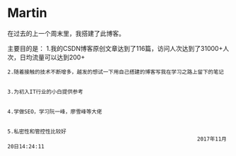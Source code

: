 # Martin
在过去的上一个周末里，我搭建了此博客。

主要目的是：
	1.我的CSDN博客原创文章达到了116篇，访问人次达到了31000+人次，日均流量可以达到200+
	
	
	2.随着接触的技术不断增多，越发的想试一下用自己搭建的博客写我在学习之路上留下的笔记
	
	
	3.为初入IT行业的小白提供参考
	
	
	4.学做SEO，学习阮一峰，廖雪峰等大佬
	
	
	5.私密性和管控性比较好
                                                                2017年11月20日14:24:11
